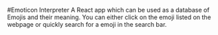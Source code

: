 #Emoticon Interpreter
A React app which can be used as a database of Emojis and their meaning.
You can either click on the emoji listed on the webpage or quickly search for a emoji in the search bar.
